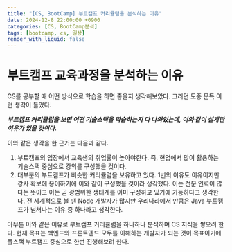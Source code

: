 ```yaml
---
title: "[CS, BootCamp] 부트캠프 커리큘럼을 분석하는 이유"
date: 2024-12-8 22:00:00 +0900
categories: [CS, BootCamp분석]
tags: [bootcamp, cs, 일상]
render_with_liquid: false
---
```


# 부트캠프 교육과정을 분석하는 이유
CS를 공부할 때 어떤 방식으로 학습을 하면 좋을지 생각해보았다.
그러던 도중 문득 이런 생각이 들었다.

***부트캠프 커리큘럼을 보면 어떤 기술스택을 학습하는지 다 나와있는데, 이와 같이 설계한 이유가 있을 것이다.***

이와 같은 생각을 한 근거는 다음과 같다.

1. 부트캠프의 입장에서 교육생의 취업률이 높아야한다. 즉, 현업에서 많이 활용하는 기술스택 중심으로 강의를 구성했을 것이다.
2. 대부분의 부트캠프가 비슷한 커리큘럼을 보유하고 있다. 1번의 이유도 이유이지만 강사 확보에 용이하기에 이와 같이 구성했을 것이라 생각했다. 이는 전문 인력이 많다는 뜻이고 이는 곧 광범위한 생태계를 이미 구성하고 있기에 가능하다고 생각한다. 전 세계적으로 볼 땐 Node 개발자가 많지만 우리나라에서 만큼은 Java 부트캠프가 넘쳐나는 이유 중 하나라고 생각한다.

아무튼 이와 같은 이유로 부트캠프 커리큘럼을 하나하나 분석하며 CS 지식을 쌓으려 한다.
현재 목표는 백엔드와 프론트엔드 모두를 이해하는 개발자가 되는 것이 목표이기에 풀스택 부트캠프 중심으로 한번 진행해보려 한다.
